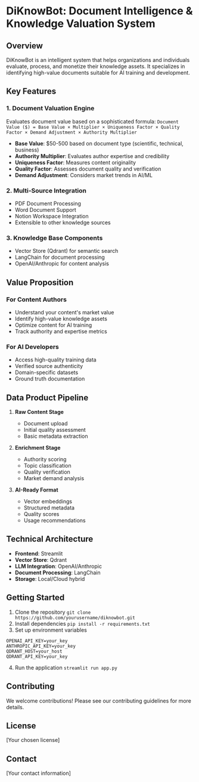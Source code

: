 # DiKnowBot: Document Intelligence & Knowledge Valuation System

## Overview
DiKnowBot is an intelligent system that helps organizations and individuals evaluate, process, and monetize their knowledge assets. It specializes in identifying high-value documents suitable for AI training and development.

## Key Features

### 1. Document Valuation Engine
Evaluates document value based on a sophisticated formula:
`Document Value ($) = Base Value × Multiplier × Uniqueness Factor × Quality Factor × Demand Adjustment × Authority Multiplier`

- **Base Value**: $50-500 based on document type (scientific, technical, business)
- **Authority Multiplier**: Evaluates author expertise and credibility
- **Uniqueness Factor**: Measures content originality
- **Quality Factor**: Assesses document quality and verification
- **Demand Adjustment**: Considers market trends in AI/ML

### 2. Multi-Source Integration
- PDF Document Processing
- Word Document Support
- Notion Workspace Integration
- Extensible to other knowledge sources

### 3. Knowledge Base Components
- Vector Store (Qdrant) for semantic search
- LangChain for document processing
- OpenAI/Anthropic for content analysis

## Value Proposition

### For Content Authors
- Understand your content's market value
- Identify high-value knowledge assets
- Optimize content for AI training
- Track authority and expertise metrics

### For AI Developers
- Access high-quality training data
- Verified source authenticity
- Domain-specific datasets
- Ground truth documentation

## Data Product Pipeline

1. **Raw Content Stage**
   - Document upload
   - Initial quality assessment
   - Basic metadata extraction

2. **Enrichment Stage**
   - Authority scoring
   - Topic classification
   - Quality verification
   - Market demand analysis

3. **AI-Ready Format**
   - Vector embeddings
   - Structured metadata
   - Quality scores
   - Usage recommendations

## Technical Architecture

- **Frontend**: Streamlit
- **Vector Store**: Qdrant
- **LLM Integration**: OpenAI/Anthropic
- **Document Processing**: LangChain
- **Storage**: Local/Cloud hybrid

## Getting Started

1. Clone the repository  `git clone https://github.com/yourusername/diknowbot.git`
2. Install dependencies `pip install -r requirements.txt`
3. Set up environment variables
```
OPENAI_API_KEY=your_key
ANTHROPIC_API_KEY=your_key
QDRANT_HOST=your_host
QDRANT_API_KEY=your_key
```
4. Run the application `streamlit run app.py`

## Contributing
We welcome contributions! Please see our contributing guidelines for more details.

## License
[Your chosen license]

## Contact
[Your contact information]
